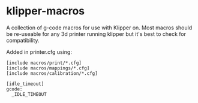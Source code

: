 # klipper-macros
A collection of g-code macros for use with Klipper on.
Most macros should be re-useable for any 3d printer running klipper but it's best to check for compatibility.

Added in printer.cfg using:

```
[include macros/print/*.cfg]
[include macros/mappings/*.cfg]
[include macros/calibration/*.cfg]

[idle_timeout]
gcode:
  _IDLE_TIMEOUT
```

